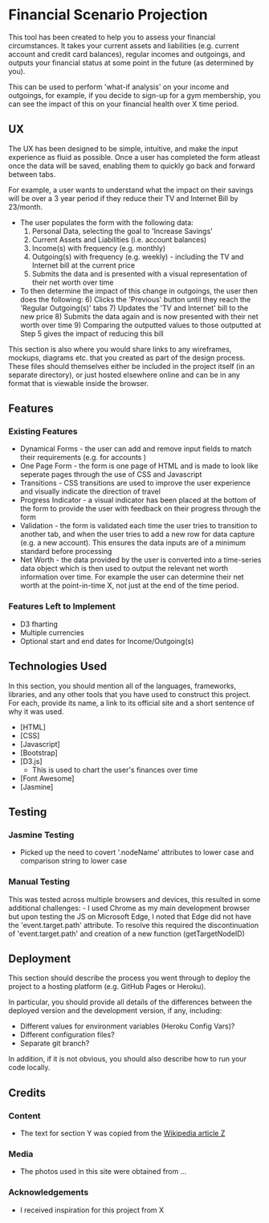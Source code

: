 # Financial Scenario Projection

This tool has been created to help you to assess your financial circumstances. It takes your current assets and liabilities (e.g. current account and credit card balances), regular incomes and outgoings, and outputs your financial status at some point in the future (as determined by you).

This can be used to perform 'what-if analysis' on your income and outgoings, for example, if you decide to sign-up for a gym membership, you can see the impact of this on your financial health over X time period.

## UX

The UX has been designed to be simple, intuitive, and make the input experience as fluid as possible. Once a user has completed the form atleast once the data will be saved, enabling them to quickly go back and forward between tabs.

For example, a user wants to understand what the impact on their savings will be over a 3 year period if they reduce their TV and Internet Bill by 23/month.
- The user populates the form with the following data:
    1) Personal Data, selecting the goal to 'Increase Savings'
    2) Current Assets and Liabilities (i.e. account balances)
    3) Income(s) with frequency (e.g. monthly)
    4) Outgoing(s) with frequency (e.g. weekly) - including the TV and Internet bill at the current price
    5) Submits the data and is presented with a visual representation of their net worth over time
- To then determine the impact of this change in outgoings, the user then does the following:
    6) Clicks the 'Previous' button until they reach the 'Regular Outgoing(s)' tabs
    7) Updates the 'TV and Internet' bill to the new price
    8) Submits the data again and is now presented with their net worth over time
    9) Comparing the outputted values to those outputted at Step 5 gives the impact of reducing this bill


This section is also where you would share links to any wireframes, mockups, diagrams etc. that you created as part of the design process. These files should themselves either be included in the project itself (in an separate directory), or just hosted elsewhere online and can be in any format that is viewable inside the browser.

## Features

### Existing Features
- Dynamical Forms - the user can add and remove input fields to match their requirements (e.g. for accounts )
- One Page Form - the form is one page of HTML and is made to look like seperate pages through the use of CSS and Javascript
- Transitions - CSS transitions are used to improve the user experience and visually indicate the direction of travel
- Progress Indicator - a visual indicator has been placed at the bottom of the form to provide the user with feedback on their progress through the form
- Validation - the form is validated each time the user tries to transition to another tab, and when the user tries to add a new row for data capture (e.g. a new account). This ensures the data inputs are of a minimum standard before processing
- Net Worth - the data provided by the user is converted into a time-series data object which is then used to output the relevant net worth information over time. For example the user can determine their net worth at the point-in-time X, not just at the end of the time period.

### Features Left to Implement
- D3 fharting
- Multiple currencies
- Optional start and end dates for Income/Outgoing(s)



## Technologies Used

In this section, you should mention all of the languages, frameworks, libraries, and any other tools that you have used to construct this project. For each, provide its name, a link to its official site and a short sentence of why it was used.

- [HTML]
- [CSS]
- [Javascript]
- [Bootstrap]
- [D3.js]
    - This is used to chart the user's finances over time
- [Font Awesome]
- [Jasmine]


## Testing


### Jasmine Testing
- Picked up the need to covert '.nodeName' attributes to lower case and comparison string to lower case

### Manual Testing

This was tested across multiple browsers and devices, this resulted in some additional challenges:
    - I used Chrome as my main development browser but upon testing the JS on Microsoft Edge, I noted that Edge did not have the 'event.target.path' attribute. To resolve this required the discontinuation of 'event.target.path' and creation of a new function (getTargetNodeID)

## Deployment

This section should describe the process you went through to deploy the project to a hosting platform (e.g. GitHub Pages or Heroku).

In particular, you should provide all details of the differences between the deployed version and the development version, if any, including:
- Different values for environment variables (Heroku Config Vars)?
- Different configuration files?
- Separate git branch?

In addition, if it is not obvious, you should also describe how to run your code locally.


## Credits

### Content
- The text for section Y was copied from the [Wikipedia article Z](https://en.wikipedia.org/wiki/Z)

### Media
- The photos used in this site were obtained from ...

### Acknowledgements

- I received inspiration for this project from X